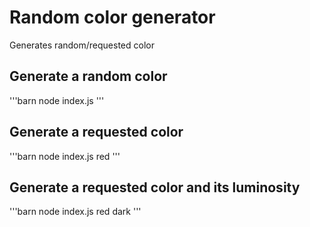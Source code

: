 # Random color generator

Generates random/requested color

## Generate a random color

'''barn
node index.js
'''

## Generate a requested color

'''barn
node index.js red
'''

## Generate a requested color and its luminosity

'''barn
node index.js red dark
'''
